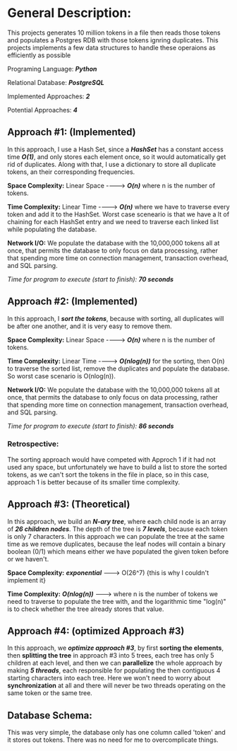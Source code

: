# General Description:

This projects generates 10 million tokens in a file then reads those tokens and populates a Postgres RDB with those tokens ignring duplicates. This projects implements a few data structures to handle these operaions as efficiently as possible

Programing Language: ***Python***

Relational Database: ***PostgreSQL***

Implemented Approaches: ***2***

Potential Approaches: ***4***


## Approach #1: (Implemented)

In this approach, I use a Hash Set, since a ***HashSet*** has a constant access time
***O(1)***, and only stores each element once, so it would automatically get rid of duplicates. Along with that, I use a dictionary to store all duplicate tokens,
an their corresponding frequencies.

**Space Complexity:** Linear Space ----> ***O(n)*** where n is the number of tokens.

**Time Complexity:** Linear Time   ----> ***O(n)*** where we have to traverse every token and add it to the HashSet. Worst case sceneario is that we have a lt of chaining for each HashSet entry and we need to traverse each linked list while populating
the database.

**Network I/O:** We populate the database with the 10,000,000 tokens all at once, that permits the database to only focus on data processing, rather that spending more time on connection management, transaction overhead, and SQL parsing.

*Time for program to execute (start to finish):* ***70 seconds***


## Approach #2: (Implemented)


In this approach, I ***sort the tokens***, because with sorting, all duplicates will be after one another, and it is very easy to remove them.

**Space Complexity:** Linear Space ----> ***O(n)*** where n is the number of tokens.

**Time Complexity:** Linear Time   ----> ***O(nlog(n))*** for the sorting, then O(n) to
traverse the sorted list, remove the duplicates and populate the database. So worst case scenario is O(nlog(n)). 

**Network I/O:** We populate the database with the 10,000,000 tokens all at once, that permits the database to only focus on data processing, rather that spending more time on connection management, transaction overhead, and SQL parsing.

*Time for program to execute (start to finish):* ***86 seconds***	

### Retrospective:

The sorting approach would have competed with Approch 1 if it had not used any space, but unfortunately we have to build a list to store the sorted tokens, as we can't sort the tokens in the file in place, so in this case, approach 1 is better because of its smaller time complexity.



## Approach #3: (Theoretical)


In this approach, we build an ***N-ary tree***, where each child node is an array of ***26 children nodes***. The depth of the tree is ***7 levels***, because each token is only 7 characters. In this approach we can populate the tree at the same time as we remove duplicates, because the leaf nodes will contain a binary boolean (0/1) which means either we have populated the given token before or we haven't.

**Space Complexity:** ***exponential*** ---> O(26^7) {this is why I couldn't implement it}

**Time Complexity:** ***O(nlog(n))*** ---> where n is the number of tokens we need to traverse to populate the tree with, and the logarithmic time "log(n)" is to check whether the tree already stores that value.


## Approach #4: (optimized Approach #3)


In this approach, we ***optimize approach #3***, by first **sorting the elements**, then **splitting the tree** in approach #3 into 5 trees, each tree has only 5 children at each level, and then we can **parallelize** the whole approach by making ***5 threads***, each responsible for populating the then contiguous 4 starting characters into each tree. Here we won't need to worry about **synchronization** at all and there will never be two threads operating on the same token or the same tree.



## Database Schema:


This was very simple, the database only has one column called 'token' and it stores out tokens. There was no need for me to overcomplicate things.
